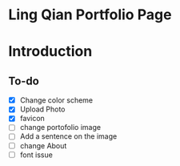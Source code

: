 Ling Qian Portfolio Page
========================

# Introduction

## To-do

- [x] Change color scheme
- [x] Upload Photo
- [x] favicon
- [ ] change portofolio image
- [ ] Add a sentence on the image
- [ ] change About
- [ ] font issue
